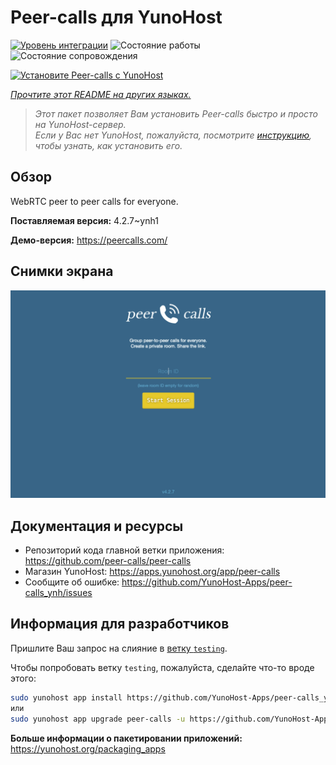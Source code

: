 <!--
Важно: этот README был автоматически сгенерирован <https://github.com/YunoHost/apps/tree/master/tools/readme_generator>
Он НЕ ДОЛЖЕН редактироваться вручную.
-->

# Peer-calls для YunoHost

[![Уровень интеграции](https://apps.yunohost.org/badge/integration/peer-calls)](https://ci-apps.yunohost.org/ci/apps/peer-calls/)
![Состояние работы](https://apps.yunohost.org/badge/state/peer-calls)
![Состояние сопровождения](https://apps.yunohost.org/badge/maintained/peer-calls)

[![Установите Peer-calls с YunoHost](https://install-app.yunohost.org/install-with-yunohost.svg)](https://install-app.yunohost.org/?app=peer-calls)

*[Прочтите этот README на других языках.](./ALL_README.md)*

> *Этот пакет позволяет Вам установить Peer-calls быстро и просто на YunoHost-сервер.*  
> *Если у Вас нет YunoHost, пожалуйста, посмотрите [инструкцию](https://yunohost.org/install), чтобы узнать, как установить его.*

## Обзор

WebRTC peer to peer calls for everyone.

**Поставляемая версия:** 4.2.7~ynh1

**Демо-версия:** <https://peercalls.com/>

## Снимки экрана

![Снимок экрана Peer-calls](./doc/screenshots/screenshot.png)

## Документация и ресурсы

- Репозиторий кода главной ветки приложения: <https://github.com/peer-calls/peer-calls>
- Магазин YunoHost: <https://apps.yunohost.org/app/peer-calls>
- Сообщите об ошибке: <https://github.com/YunoHost-Apps/peer-calls_ynh/issues>

## Информация для разработчиков

Пришлите Ваш запрос на слияние в [ветку `testing`](https://github.com/YunoHost-Apps/peer-calls_ynh/tree/testing).

Чтобы попробовать ветку `testing`, пожалуйста, сделайте что-то вроде этого:

```bash
sudo yunohost app install https://github.com/YunoHost-Apps/peer-calls_ynh/tree/testing --debug
или
sudo yunohost app upgrade peer-calls -u https://github.com/YunoHost-Apps/peer-calls_ynh/tree/testing --debug
```

**Больше информации о пакетировании приложений:** <https://yunohost.org/packaging_apps>
